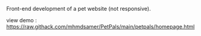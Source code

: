 Front-end development of a pet website (not responsive).

view demo : https://raw.githack.com/mhmdsamer/PetPals/main/petpals/homepage.html

